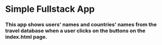 # Simple Fullstack App 
### This app shows users' names and countries' names from the travel database when a user clicks on the buttons on the index.html page.
